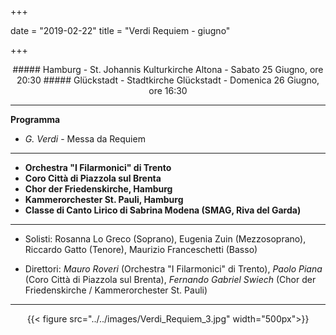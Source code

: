 +++

date = "2019-02-22"
title = "Verdi Requiem - giugno"

+++

<center>
##### Hamburg - St. Johannis Kulturkirche Altona - Sabato 25 Giugno, ore 20:30
##### Glückstadt - Stadtkirche Glückstadt - Domenica 26 Giugno, ore 16:30
</center>

---

**Programma**

* *G. Verdi* - Messa da Requiem

---

* **Orchestra "I Filarmonici" di Trento**
* **Coro Città di Piazzola sul Brenta**
* **Chor der Friedenskirche, Hamburg**
* **Kammerorchester St. Pauli, Hamburg**
* **Classe di Canto Lirico di Sabrina Modena (SMAG,  Riva del Garda)**

---

* Solisti: Rosanna Lo Greco (Soprano), Eugenia Zuin (Mezzosoprano), Riccardo Gatto (Tenore), Maurizio Franceschetti (Basso)


* Direttori:  *Mauro Roveri* (Orchestra "I Filarmonici" di Trento), *Paolo Piana* (Coro Città di Piazzola sul Brenta), *Fernando Gabriel Swiech* (Chor der Friedenskirche / Kammerorchester St. Pauli)

---

<center>

{{< figure src="../../images/Verdi_Requiem_3.jpg" width="500px">}}

</center>